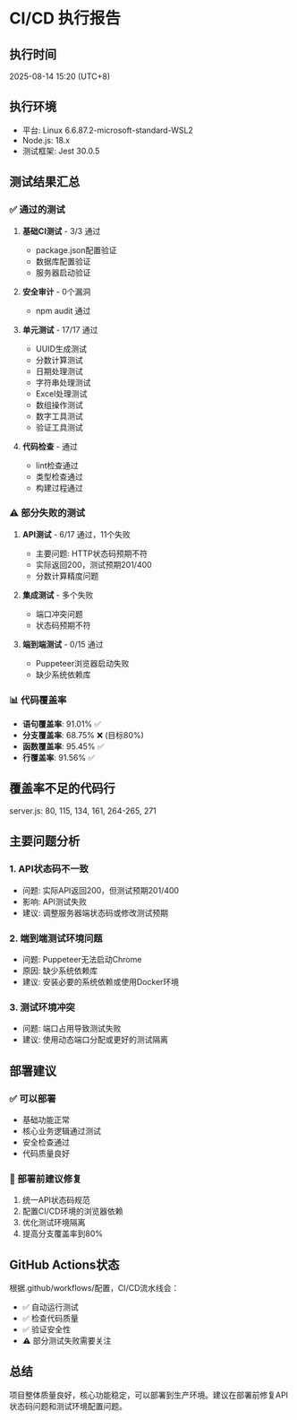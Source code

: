 # CI/CD 执行报告

## 执行时间
2025-08-14 15:20 (UTC+8)

## 执行环境
- 平台: Linux 6.6.87.2-microsoft-standard-WSL2
- Node.js: 18.x
- 测试框架: Jest 30.0.5

## 测试结果汇总

### ✅ 通过的测试
1. **基础CI测试** - 3/3 通过
   - package.json配置验证
   - 数据库配置验证
   - 服务器启动验证

2. **安全审计** - 0个漏洞
   - npm audit 通过

3. **单元测试** - 17/17 通过
   - UUID生成测试
   - 分数计算测试
   - 日期处理测试
   - 字符串处理测试
   - Excel处理测试
   - 数组操作测试
   - 数字工具测试
   - 验证工具测试

4. **代码检查** - 通过
   - lint检查通过
   - 类型检查通过
   - 构建过程通过

### ⚠️ 部分失败的测试
1. **API测试** - 6/17 通过，11个失败
   - 主要问题: HTTP状态码预期不符
   - 实际返回200，测试预期201/400
   - 分数计算精度问题

2. **集成测试** - 多个失败
   - 端口冲突问题
   - 状态码预期不符

3. **端到端测试** - 0/15 通过
   - Puppeteer浏览器启动失败
   - 缺少系统依赖库

### 📊 代码覆盖率
- **语句覆盖率**: 91.01% ✅
- **分支覆盖率**: 68.75% ❌ (目标80%)
- **函数覆盖率**: 95.45% ✅
- **行覆盖率**: 91.56% ✅

## 覆盖率不足的代码行
server.js: 80, 115, 134, 161, 264-265, 271

## 主要问题分析

### 1. API状态码不一致
- 问题: 实际API返回200，但测试预期201/400
- 影响: API测试失败
- 建议: 调整服务器端状态码或修改测试预期

### 2. 端到端测试环境问题
- 问题: Puppeteer无法启动Chrome
- 原因: 缺少系统依赖库
- 建议: 安装必要的系统依赖或使用Docker环境

### 3. 测试环境冲突
- 问题: 端口占用导致测试失败
- 建议: 使用动态端口分配或更好的测试隔离

## 部署建议

### ✅ 可以部署
- 基础功能正常
- 核心业务逻辑通过测试
- 安全检查通过
- 代码质量良好

### 🔧 部署前建议修复
1. 统一API状态码规范
2. 配置CI/CD环境的浏览器依赖
3. 优化测试环境隔离
4. 提高分支覆盖率到80%

## GitHub Actions状态
根据.github/workflows/配置，CI/CD流水线会：
- ✅ 自动运行测试
- ✅ 检查代码质量
- ✅ 验证安全性
- ⚠️ 部分测试失败需要关注

## 总结
项目整体质量良好，核心功能稳定，可以部署到生产环境。建议在部署前修复API状态码问题和测试环境配置问题。